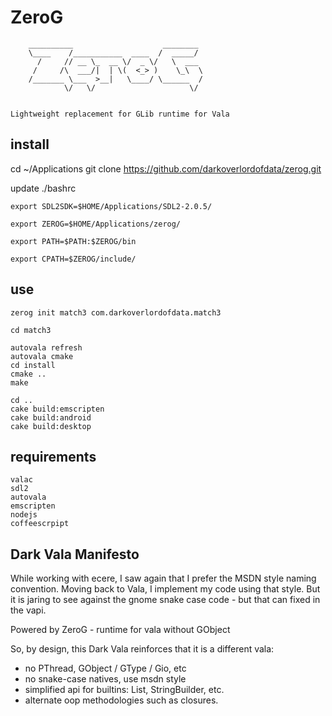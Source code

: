 # ZeroG


        __________                    ________ 
        \____    /___________  ____  /  _____/ 
          /     // __ \_  __ \/  _ \/   \  ___ 
         /     /\  ___/|  | \(  <_> )    \_\  \
        /_______ \___  >__|   \____/ \______  /
                \/   \/                     \/ 


    Lightweight replacement for GLib runtime for Vala

## install

cd ~/Applications
git clone https://github.com/darkoverlordofdata/zerog.git

update ./bashrc

    export SDL2SDK=$HOME/Applications/SDL2-2.0.5/

    export ZEROG=$HOME/Applications/zerog/

    export PATH=$PATH:$ZEROG/bin

    export CPATH=$ZEROG/include/


## use

    zerog init match3 com.darkoverlordofdata.match3

    cd match3

    autovala refresh
    autovala cmake
    cd install
    cmake ..
    make
    
    cd ..
    cake build:emscripten
    cake build:android
    cake build:desktop
    
## requirements

    valac
    sdl2
    autovala
    emscripten
    nodejs
    coffeescrpipt

## Dark Vala Manifesto


While working with ecere, I saw again that I prefer the MSDN style naming convention.
Moving back to Vala, I implement my code using that style. But it is jaring to see 
against the gnome snake case code - but that can fixed in the vapi.

Powered by ZeroG - runtime for vala without GObject

So, by design, this Dark Vala reinforces that it is a different vala:

* no PThread, GObject / GType / Gio, etc
* no snake-case natives, use msdn style
* simplified api for builtins: List, StringBuilder, etc.
* alternate oop methodologies such as closures.


